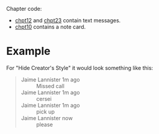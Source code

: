 Chapter code:
* [chpt12](./chpt12.html) and [chpt23](./chpt23.html) contain text messages.
* [chpt10](./chpt10.html) contains a note card.

# Example
For "Hide Creator's Style" it would look something like this:

<blockquote>
	<dl>
		<dt>Jaime Lannister <span>1m ago</span> </dt>
			<dd>Missed call</dd>
		<dt>Jaime Lannister <span>1m ago</span> </dt>
			<dd>cersei</dd>
		<dt>Jaime Lannister <span>1m ago</span> </dt>
			<dd>pick up</dd>
		<dt>Jaime Lannister <span>now</span> </dt>
			<dd>please</dd>
	</dl>
</blockquote>
